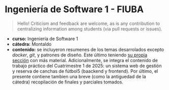 # Ingeniería de Software 1 - FIUBA
> Hello! Criticism and feedback are welcome, as is any contribution to centralizing information among students (via pull requests or issues).

- **curso:** Ingeniería de Software 1
- **cátedra:** Montaldo
- **contenido:** se incluyeron resumenes de los temas desarrolados excepto _docker_, _git_, y patrones de diseño. Este último teniendo [su propia sección](patrones) con más material. Adicionalmente, se integra el contenido de trabajo práctico del Cuatrimestre 1 de 2025: un sistema web de gestión y reserva de canchas de fútbol5 (baackend y frontend). Por último, el presente contiene tambien una breve (como la antiguedad de la cátedra) recopilación de finales y parciales tomados.